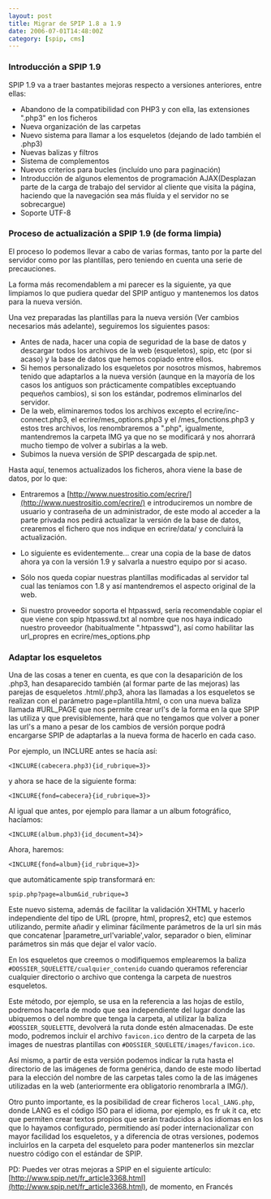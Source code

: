 ```yaml
---
layout: post
title: Migrar de SPIP 1.8 a 1.9
date: 2006-07-01T14:48:00Z
category: [spip, cms]
---
```


### Introducción a SPIP 1.9 

SPIP 1.9 va a traer bastantes mejoras respecto a versiones anteriores, entre ellas:
-  Abandono de la compatibilidad con PHP3 y con ella, las extensiones ".php3" en los ficheros
-  Nueva organización de las carpetas
-  Nuevo sistema para llamar a los esqueletos (dejando de lado también el .php3)
-  Nuevas balizas y filtros
-  Sistema de complementos
-  Nuevos criterios para bucles (incluído uno para paginación)
-  Introducción de algunos elementos de programación AJAX(Desplazan parte de la carga de trabajo del
servidor al cliente que visita la página, haciendo que la navegación sea
más fluída y el servidor no se sobrecargue)
-  Soporte UTF-8

### Proceso de actualización a SPIP 1.9 (de forma limpia) 

El proceso lo podemos llevar a cabo de varias formas, tanto por la parte del servidor como por las plantillas, pero teniendo en cuenta una serie de precauciones.

La forma más recomendablem a mi parecer es la siguiente, ya que limpiamos lo que pudiera quedar del SPIP antiguo y mantenemos los datos para la nueva versión.

Una vez preparadas las plantillas para la nueva versión (Ver cambios necesarios más adelante), seguiremos los siguientes pasos:

-  Antes de nada, hacer una copia de seguridad de la base de datos y descargar todos los archivos de la web (esqueletos), spip, etc (por si acaso) y la base de datos que hemos copiado entre ellos.
-  Si hemos personalizado los esqueletos por nosotros mismos, habremos tenido que adaptarlos a la nueva versión (aunque en la mayoría de los casos los antiguos son prácticamente compatibles exceptuando pequeños cambios), si son los estándar, podremos eliminarlos del servidor.
-  De la web, eliminaremos todos los archivos excepto el ecrire/inc-connect.php3, el ecrire/mes_options.php3 y el /mes_fonctions.php3 y estos tres archivos, los renombraremos a ".php", igualmente, mantendremos la carpeta IMG ya que no se modificará y nos ahorrará mucho tiempo de volver a subirlas a la web.
-  Subimos la nueva versión de SPIP descargada de spip.net.

Hasta aquí, tenemos actualizados los ficheros, ahora viene la base de datos, por lo que:

-  Entraremos a [http://www.nuestrositio.com/ecrire/](http://www.nuestrositio.com/ecrire/) e introduciremos un nombre de usuario y contraseña de un administrador, de este modo al acceder a la parte privada nos pedirá actualizar la versión de la base de datos, crearemos el fichero que nos indique en ecrire/data/ y concluirá la actualización.
-  Lo siguiente es evidentemente... crear una copia de la base de datos ahora ya con la versión 1.9 y salvarla a nuestro equipo por si acaso.
-  Sólo nos queda copiar nuestras plantillas modificadas al servidor tal cual las teníamos con 1.8 y así mantendremos el aspecto original de la web.

-  Si nuestro proveedor soporta el htpasswd, sería recomendable copiar el que viene con spip htpasswd.txt al nombre que nos haya indicado nuestro proveedor (habitualmente ".htpasswd"), así como habilitar las url_propres en ecrire/mes_options.php

### Adaptar los esqueletos 

Una de las cosas a tener en cuenta, es que con la desaparición de los .php3, han desaparecido también (al formar parte de las mejoras) las parejas de esqueletos .html/.php3, ahora las llamadas a los esqueletos se realizan con el parámetro page=plantilla.html, o con una nueva baliza llamada #URL_PAGE que nos permite crear url's de la forma en la que SPIP las utiliza y que previsiblemente, hará que no tengamos que volver a poner las url's a mano a pesar de los cambios de versión porque podrá
encargarse SPIP de adaptarlas a la nueva forma de hacerlo en cada caso.

Por ejemplo, un INCLURE antes se hacía así:

~~~
<INCLURE(cabecera.php3){id_rubrique=3}>
~~~

y ahora se hace de la siguiente forma:

~~~
<INCLURE{fond=cabecera}{id_rubrique=3}>
~~~

Al igual que antes, por ejemplo para llamar a un album fotográfico, hacíamos:

~~~
<INCLURE(album.php3){id_document=34}>
~~~

Ahora, haremos:

~~~
<INCLURE{fond=album}{id_rubrique=3}>
~~~

que automáticamente spip transformará en:

~~~
spip.php?page=album&id_rubrique=3
~~~

Este nuevo sistema, además de facilitar la validación XHTML y hacerlo independiente del tipo de URL (propre, html, propres2, etc) que estemos utilizando, permite añadir y eliminar fácilmente parámetros de la url sin más que concatenar |parametre_url'variable',valor, separador o bien, eliminar parámetros sin más que dejar el valor vacío.

En los esqueletos que creemos o modifiquemos emplearemos la baliza `#DOSSIER_SQUELETTE/cualquier_contenido` cuando queramos referenciar cualquier directorio o archivo que contenga la carpeta de nuestros esqueletos.

Este método, por ejemplo, se usa en la referencia a las hojas de estilo, podremos hacerla de modo que sea independiente del lugar donde las ubiquemos o del nombre que tenga la carpeta, al utilizar la baliza `#DOSSIER_SQUELETTE`, devolverá la ruta donde estén almacenadas. De este modo, podremos incluir el archivo `favicon.ico` dentro de la carpeta de las images de nuestras plantillas con `#DOSSIER_SQUELETE/images/favicon.ico`.

Así mismo, a partir de esta versión podemos indicar la ruta hasta el directorio de las imágenes de forma genérica, dando de este modo libertad para la elección del nombre de las carpetas tales como la de las imágenes utilizadas en la web (anteriormente era obligatorio renombrarla a IMG/).

Otro punto importante, es la posibilidad de crear ficheros `local_LANG.php`, donde LANG es el código ISO para el idioma, por ejemplo, es fr uk it ca, etc que permiten crear textos propios que serán traducidos a los idiomas en los que lo hayamos configurado, permitiendo así poder internacionalizar con mayor facilidad los esqueletos, y a diferencia de otras versiones, podemos incluirlos en la carpeta del esqueleto para poder mantenerlos sin mezclar nuestro código con el estándar de SPIP.

PD: Puedes ver otras mejoras a SPIP en el siguiente artículo: [http://www.spip.net/fr_article3368.html](http://www.spip.net/fr_article3368.html), de momento, en Francés
